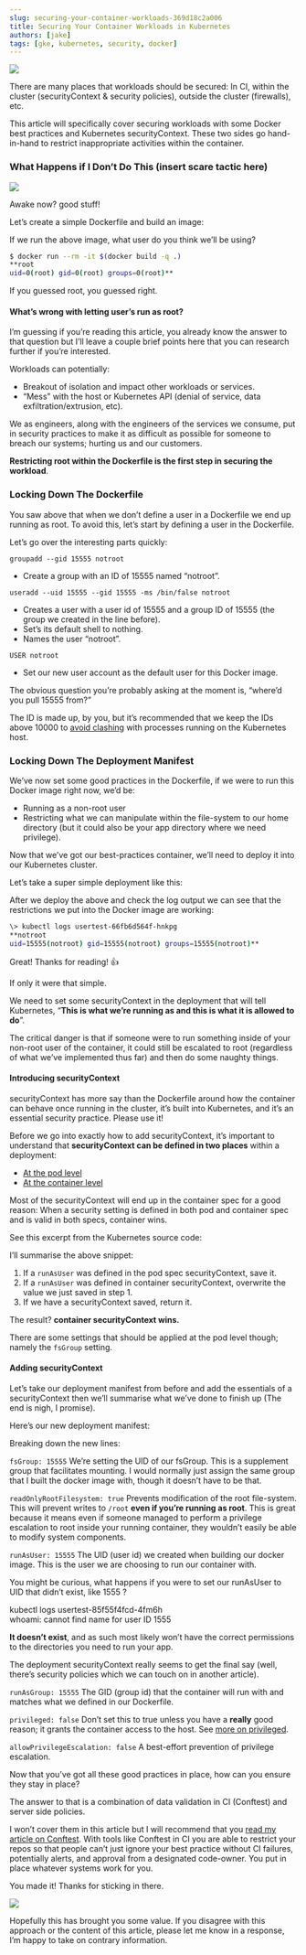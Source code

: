 ```yaml
---
slug: securing-your-container-workloads-369d18c2a006
title: Securing Your Container Workloads in Kubernetes
authors: [jake]
tags: [gke, kubernetes, security, docker]
---
```




![](https://cdn-images-1.medium.com/max/800/1*AcbsPGo9M5Yoco2PJOxEnA.png)

There are many places that workloads should be secured: In CI, within the cluster (securityContext & security policies), outside the cluster (firewalls), etc.

This article will specifically cover securing workloads with some Docker best practices and Kubernetes securityContext. These two sides go hand-in-hand to restrict inappropriate activities within the container.

### What Happens if I Don’t Do This (insert scare tactic here)

![](https://cdn-images-1.medium.com/max/800/0*UUdQYArq_Z4FDnFO)

Awake now? good stuff!

Let’s create a simple Dockerfile and build an image:

If we run the above image, what user do you think we’ll be using?
```bash
$ docker run --rm -it $(docker build -q .)  
**root  
uid=0(root) gid=0(root) groups=0(root)**
```
If you guessed root, you guessed right.

#### What’s wrong with letting user’s run as root?

I’m guessing if you’re reading this article, you already know the answer to that question but I’ll leave a couple brief points here that you can research further if you’re interested.

Workloads can potentially:

*   Breakout of isolation and impact other workloads or services.
*   “Mess” with the host or Kubernetes API (denial of service, data exfiltration/extrusion, etc).

We as engineers, along with the engineers of the services we consume, put in security practices to make it as difficult as possible for someone to breach our systems; hurting us and our customers.

**Restricting root within the Dockerfile is the first step in securing the workload**.

### Locking Down The Dockerfile

You saw above that when we don’t define a user in a Dockerfile we end up running as root. To avoid this, let’s start by defining a user in the Dockerfile.

Let’s go over the interesting parts quickly:

`groupadd --gid 15555 notroot`

*   Create a group with an ID of 15555 named “notroot”.

`useradd --uid 15555 --gid 15555 -ms /bin/false notroot`

*   Creates a user with a user id of 15555 and a group ID of 15555 (the group we created in the line before).
*   Set’s its default shell to nothing.
*   Names the user “notroot”.

`USER notroot`

*   Set our new user account as the default user for this Docker image.

The obvious question you’re probably asking at the moment is, “where’d you pull 15555 from?”

The ID is made up, by you, but it’s recommended that we keep the IDs above 10000 to [avoid clashing](https://kubesec.io/basics/containers-securitycontext-runasuser/) with processes running on the Kubernetes host.

### Locking Down The Deployment Manifest

We’ve now set some good practices in the Dockerfile, if we were to run this Docker image right now, we’d be:

*   Running as a non-root user
*   Restricting what we can manipulate within the file-system to our home directory (but it could also be your app directory where we need privilege).

Now that we’ve got our best-practices container, we’ll need to deploy it into our Kubernetes cluster.

Let’s take a super simple deployment like this:

After we deploy the above and check the log output we can see that the restrictions we put into the Docker image are working:
```bash
\> kubectl logs usertest-66fb6d564f-hnkpg  
**notroot  
uid=15555(notroot) gid=15555(notroot) groups=15555(notroot)**
```
Great! Thanks for reading! 👍

If only it were that simple.

We need to set some securityContext in the deployment that will tell Kubernetes, “**This is what we’re running as and this is what it is allowed to do**”.

The critical danger is that if someone were to run something inside of your non-root user of the container, it could still be escalated to root (regardless of what we’ve implemented thus far) and then do some naughty things.

#### Introducing securityContext

securityContext has more say than the Dockerfile around how the container can behave once running in the cluster, it’s built into Kubernetes, and it’s an essential security practice. Please use it!

Before we go into exactly how to add securityContext, it’s important to understand that **securityContext can be defined in two places** within a deployment:

*   [At the pod level](https://kubernetes.io/docs/reference/generated/kubernetes-api/v1.18/#podsecuritycontext-v1-core)
*   [At the container level](https://kubernetes.io/docs/reference/generated/kubernetes-api/v1.18/#securitycontext-v1-core)

Most of the securityContext will end up in the container spec for a good reason: When a security setting is defined in both pod and container spec and is valid in both specs, container wins.

See this excerpt from the Kubernetes source code:

I’ll summarise the above snippet:

1.  If a `runAsUser` was defined in the pod spec securityContext, save it.
2.  If a `runAsUser` was defined in container securityContext, overwrite the value we just saved in step 1.
3.  If we have a securityContext saved, return it.

The result? **container securityContext wins.**

There are some settings that should be applied at the pod level though; namely the `fsGroup` setting.

#### Adding securityContext

Let’s take our deployment manifest from before and add the essentials of a securityContext then we’ll summarise what we’ve done to finish up (The end is nigh, I promise).

Here’s our new deployment manifest:

Breaking down the new lines:

`fsGroup: 15555` We’re setting the UID of our fsGroup. This is a supplement group that facilitates mounting. I would normally just assign the same group that I built the docker image with, though it doesn’t have to be that.

`readOnlyRootFilesystem: true` Prevents modification of the root file-system. This will prevent writes to `/root` **even if you’re running as root**. This is great because it means even if someone managed to perform a privilege escalation to root inside your running container, they wouldn’t easily be able to modify system components.

`runAsUser: 15555` The UID (user id) we created when building our docker image. This is the user we are choosing to run our container with.

You might be curious, what happens if you were to set our runAsUser to UID that didn’t exist, like 1555 ?

kubectl logs usertest-85f55f4fcd-4fm6h  
whoami: cannot find name for user ID 1555

**It doesn’t exist**, and as such most likely won’t have the correct permissions to the directories you need to run your app.

The deployment securityContext really seems to get the final say (well, there’s security policies which we can touch on in another article).

`runAsGroup: 15555` The GID (group id) that the container will run with and matches what we defined in our Dockerfile.

`privileged: false` Don’t set this to true unless you have a **really** good reason; it grants the container access to the host. See [more on privileged](https://kubernetes.io/docs/concepts/policy/pod-security-policy/#privileged).

`allowPrivilegeEscalation: false` A best-effort prevention of privilege escalation.

Now that you’ve got all these good practices in place, how can you ensure they stay in place?

The answer to that is a combination of data validation in CI (Conftest) and server side policies.

I won’t cover them in this article but I will recommend that you [read my article on Conftest](https://medium.com/faun/conftest-in-ci-54503226c225?source=friends_link&sk=419d53ea9c325a9eb082772f7c2bc6c7). With tools like Conftest in CI you are able to restrict your repos so that people can’t just ignore your best practice without CI failures, potentially alerts, and approval from a designated code-owner. You put in place whatever systems work for you.

You made it! Thanks for sticking in there.

![](https://cdn-images-1.medium.com/max/800/0*sOq6Hs_WB6BYsKK3)

Hopefully this has brought you some value. If you disagree with this approach or the content of this article, please let me know in a response, I’m happy to take on contrary information.